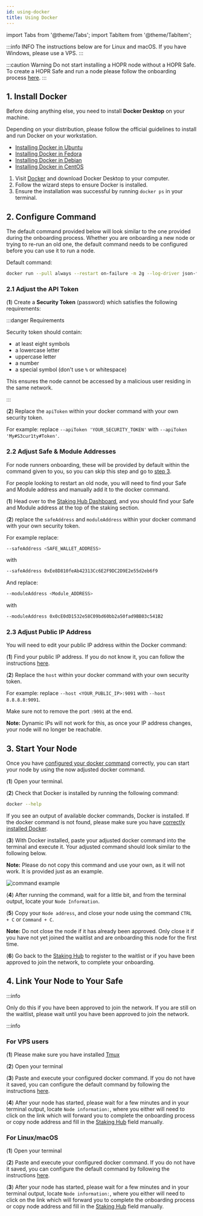```yaml
---
id: using-docker
title: Using Docker
---
```


import Tabs from '@theme/Tabs';
import TabItem from '@theme/TabItem';

:::info INFO
The instructions below are for Linux and macOS. If you have Windows, please use a VPS.
:::

:::caution Warning
Do not start installing a HOPR node without a HOPR Safe. To create a HOPR Safe and run a node please follow the onboarding process [here](https://hub.hoprnet.org/). 
:::

## 1. Install Docker

Before doing anything else, you need to install **Docker Desktop** on your machine.

<Tabs>
<TabItem value="Linux" label="Linux">

Depending on your distribution, please follow the official guidelines to install and run Docker on your workstation.

- [Installing Docker in Ubuntu](https://docs.docker.com/engine/install/ubuntu/)
- [Installing Docker in Fedora](https://docs.docker.com/engine/install/fedora/)
- [Installing Docker in Debian](https://docs.docker.com/engine/install/debian/)
- [Installing Docker in CentOS](https://docs.docker.com/engine/install/centos/)

</TabItem>
<TabItem value="mac" label="macOS">

1. Visit [Docker](https://www.docker.com/get-started) and download Docker Desktop to your computer.
2. Follow the wizard steps to ensure Docker is installed.
3. Ensure the installation was successful by running `docker ps` in your terminal.

</TabItem>
</Tabs>

## 2. Configure Command

The default command provided below will look similar to the one provided during the onboarding process. Whether you are onboarding a new node or trying to re-run an old one, the default command needs to be configured before you can use it to run a node.

Default command:

```bash
docker run --pull always --restart on-failure -m 2g --log-driver json-file --log-opt max-size=100M --log-opt max-file=5 -ti -v $HOME/.hoprd-db-dufour:/app/hoprd-db -p 9091:9091/tcp -p 9091:9091/udp -p 8080:8080 -p 3001:3001 -e DEBUG="hopr*" europe-west3-docker.pkg.dev/hoprassociation/docker-images/hoprd:latest --network dufour --init --api --identity /app/hoprd-db/.hopr-id-dufour --data /app/hoprd-db --password 'open-sesame-iTwnsPNg0hpagP+o6T0KOwiH9RQ0' --apiHost "0.0.0.0" --apiToken 'YOUR_SECURITY_TOKEN' --healthCheck --healthCheckHost "0.0.0.0" --announce --safeAddress <SAFE_WALLET_ADDRESS> --moduleAddress <Module_ADDRESS> --host <YOUR_PUBLIC_IP>:9091
```

### 2.1 Adjust the API Token

(**1**) Create a **Security Token** (password) which satisfies the following requirements:

:::danger Requirements

Security token should contain:

- at least eight symbols
- a lowercase letter
- uppercase letter
- a number
- a special symbol (don't use `%` or whitespace)

This ensures the node cannot be accessed by a malicious user residing in the same network.

:::

(**2**) Replace the `apiToken` within your docker command with your own security token. 

For example: replace `--apiToken 'YOUR_SECURITY_TOKEN'` with `--apiToken 'My#S3cur1ty#Token'`. 

### 2.2 Adjust Safe & Module Addresses

For node runners onboarding, these will be provided by default within the command given to you, so you can skip this step and go to [step 3](./using-docker.md#23-adjust-public-ip-address).

For people looking to restart an old node, you will need to find your Safe and Module address and manually add it to the docker command. 

(**1**) Head over to the [Staking Hub Dashboard](https://hub.hoprnet.org/staking/dashboard), and you should find your Safe and Module address at the top of the staking section.

<!-- INSERT SCREENSHOT -->

(**2**) replace the `safeAddress` and `moduleAddress` within your docker command with your own security token. 

For example replace: 

```bash
--safeAddress <SAFE_WALLET_ADDRESS>
```

with

```bash
--safeAddress 0xEe8D810feAb42313Cc6E2F9DC2D9E2e55d2eb6f9
```

And replace:

```bash
--moduleAddress <Module_ADDRESS>
```

with

```bash
--moduleAddress 0x0cE0dD1532e58C09bd60bb2a50fad9BB03c541B2
```

### 2.3 Adjust Public IP Address

You will need to edit your public IP address within the Docker command:

(**1**) Find your public IP address. If you do not know it, you can follow the instructions [here](./hidden-page.md#find-your-ip-address).

(**2**) Replace the `host` within your docker command with your own security token. 

For example: replace `--host <YOUR_PUBLIC_IP>:9091` with `--host 8.8.8.8:9091`. 

Make sure not to remove the port `:9091` at the end. 

**Note:** Dynamic IPs will not work for this, as once your IP address changes, your node will no longer be reachable.

## 3. Start Your Node

Once you have [configured your docker command](using-docker.md#2-configure-command) correctly, you can start your node by using the now adjusted docker command.

(**1**) Open your terminal.

(**2**) Check that Docker is installed by running the following command:

```bash
docker --help
```

If you see an output of available docker commands, Docker is installed. If the docker command is not found, please make sure you have [correctly installed Docker](./using-docker.md#1-install-docker).

(**3**) With Docker installed, paste your adjusted docker command into the terminal and execute it. Your adjusted command should look similar to the following below. 

**Note:** Please do not copy this command and use your own, as it will not work. It is provided just as an example.

![command example](/img/node/command-screenshot.png)

<!-- INSERT SCREENSHOT -->

(**4**) After running the command, wait for a little bit, and from the terminal output, locate your `Node Information`.

<!-- INSERT SCREENSHOT -->

(**5**) Copy your `Node address`, and close your node using the command `CTRL + C` or `Command + C`.

**Note:** Do not close the node if it has already been approved. Only close it if you have not yet joined the waitlist and are onboarding this node for the first time.

(**6**) Go back to the [Staking Hub](https://hub.hoprnet.org) to register to the waitlist or if you have been approved to join the network, to complete your onboarding.

## 4. Link Your Node to Your Safe

:::info

Only do this if you have been approved to join the network. If you are still on the waitlist, please wait until you have been approved to join the network. 

:::info

### For VPS users 

(**1**) Please make sure you have installed [Tmux](./hidden-page.md#using-tmux)

(**2**) Open your terminal

(**3**) Paste and execute your configured docker command. If you do not have it saved, you can configure the default command by following the instructions [here](./using-docker.md#2-configure-command).

(**4**) After your node has started, please wait for a few minutes and in your terminal output, locate `Node information:`, where you either will need to click on the link which will forward you to complete the onboarding process or copy node address and fill in the [Staking Hub](https://hub.hoprnet.org/) field manually.

### For Linux/macOS  

(**1**) Open your terminal

(**2**) Paste and execute your configured docker command. If you do not have it saved, you can configure the default command by following the instructions [here](./using-docker.md#2-configure-command).

(**3**) After your node has started, please wait for a few minutes and in your terminal output, locate `Node information:`, where you either will need to click on the link which will forward you to complete the onboarding process or copy node address and fill in the [Staking Hub](https://hub.hoprnet.org/) field manually.
